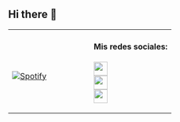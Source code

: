 ## Hi there 👋


<table width="100%"> 
  <tr>
  <td width="50%">
    
  &nbsp; <br> [![Spotify](https://novatorem-xi-eight.vercel.app/api/spotify)](https://open.spotify.com/user/12131343117)
    
  </td>
   
  <td width="50%">  
 
<!-- feed start -->
#### Mis redes sociales: 
[<img height="28" width="28" src="https://cdn-icons-png.flaticon.com/512/174/174857.png" />](https://www.linkedin.com/in/ricardo-coronado-mera-9a1145220/)    
[<img height="28" width="28" src="https://1000marcas.net/wp-content/uploads/2019/11/Instagram-logo.png" />](https://www.instagram.com/rickiwasho/)      
[<img height="28" width="28" src="http://assets.stickpng.com/images/580b57fcd9996e24bc43c53e.png" />](https://twitter.com/naturalfreqs)          


<!-- feed end -->

  </td>
</table>

<!--
**rickiwasho/rickiwasho** is a ✨ _special_ ✨ repository because its `README.md` (this file) appears on your GitHub profile.

Here are some ideas to get you started:

- 🔭 I’m currently working on ...
- 🌱 I’m currently learning ...
- 👯 I’m looking to collaborate on ...
- 🤔 I’m looking for help with ...
- 💬 Ask me about ...
- 📫 How to reach me: ...
- 😄 Pronouns: ...
- ⚡ Fun fact: ...
-->
